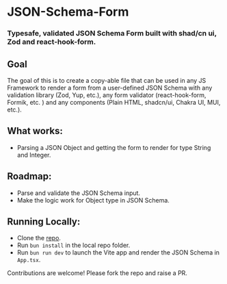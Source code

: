 # JSON-Schema-Form

### Typesafe, validated JSON Schema Form built with shad/cn ui, Zod and react-hook-form.

## Goal

The goal of this is to create a copy-able file that can be used in any JS Framework to render a form from a user-defined JSON Schema with any validation library (Zod, Yup, etc.), any form validator (react-hook-form, Formik, etc. ) and any components (Plain HTML, shadcn/ui, Chakra UI, MUI, etc.).

## What works:

- Parsing a JSON Object and getting the form to render for type String and Integer.

## Roadmap:

- Parse and validate the JSON Schema input.
- Make the logic work for Object type in JSON Schema.

## Running Locally:

- Clone the [repo](https://github.com/Use-Just-Apps/json-schema-form).
- Run `bun install` in the local repo folder.
- Run `bun run dev` to launch the Vite app and render the JSON Schema in `App.tsx`.

Contributions are welcome! Please fork the repo and raise a PR.
